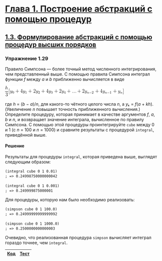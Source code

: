 # [Глава 1. Построение абстракций с помощью процедур](index.md#Глава-1-Построение-абстракций-с-помощью-процедур)
## [1.3. Формулирование абстракций с помощью процедур высших порядков](index.md#13-Формулирование-абстракций-с-помощью-процедур-высших-порядков)

### Упражнение 1.29
Правило Симпсона — более точный метод численного интегрирования, чем
представленный выше. С помощью правила Симпсона интеграл функции _f_ между _a_ и
_b_ приближенно вычисляется в виде

![Alt text](../../images/chapter01/exercise_1_29.gif)

где _h_ = (_b_ − _a_)/_n_, для какого-то чётного целого числа _n_, а _yₖ_ =
_f_(_a_ + _kh_). (Увеличение _n_ повышает точность приближенного вычисления.)
Определите процедуру, которая принимает в качестве аргументов _f_, _a_, _b_ и
_n_, и возвращает значение интеграла, вычисленное по правилу Симпсона. С помощью
этой процедуры проинтегрируйте `cube` между 0 и 1 (с _n_ = 100 и _n_ = 1000) и
сравните результаты с процедурой `integral`, приведённой выше.

#### Решение
Результаты для процедуры `integral`, которая приведена выше, выглядят следующим
образом:

```racket
(integral cube 0 1 0.01)
; => 0.24998750000000042

(integral cube 0 1 0.001)
; => 0.249999875000001
```
Для процедуры, которую нам было необходимо реализовать:

```racket
(simpson cube 0 1 100.0)
; => 0.24999999999999992

(simpson cube 0 1 1000.0)
; => 0.2500000000000003
```

Очевидно, что реализованная процедура `simpson` вычисляет интеграл гораздо
точнее, чем `integral`.

[Код](../../src/chapter01/exercise_1_29.rkt) | [Тест](../../test/chapter01/test_exercise_1_29.rkt)
--- | ---
